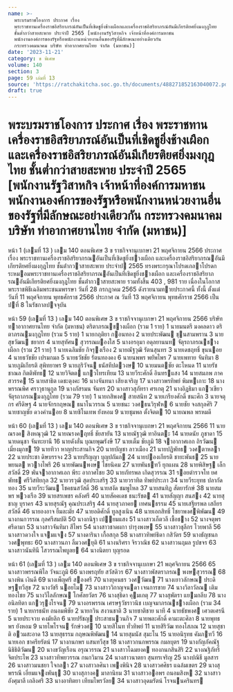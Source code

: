 ```yaml
---
name: >-
  พระบรมราชโองการ ประกาศ เรื่อง
  พระราชทานเครื่องราชอิสริยาภรณ์อันเป็นที่เชิดชูยิ่งช้างเผือกและเครื่องราชอิสริยาภรณ์อันมีเกียรติยศยิ่งมงกุฎไทย
  ชั้นต่ำกว่าสายสะพาย ประจำปี 2565 [พนักงานรัฐวิสาหกิจ เจ้าหน้าที่องค์การมหาชน
  พนักงานองค์การของรัฐหรือพนักงานหน่วยงานอื่นของรัฐที่มีลักษณะอย่างเดียวกัน
  กระทรวงคมนาคม บริษัท ท่าอากาศยานไทย จำกัด (มหาชน)]
date: '2023-11-21'
category: ข พิเศษ
volume: 140
section: 3
page: 59 เล่มที่ 13
source: 'https://ratchakitcha.soc.go.th/documents/488271852163040072.pdf'
draft: true
---
```


# พระบรมราชโองการ ประกาศ เรื่อง พระราชทานเครื่องราชอิสริยาภรณ์อันเป็นที่เชิดชูยิ่งช้างเผือกและเครื่องราชอิสริยาภรณ์อันมีเกียรติยศยิ่งมงกุฎไทย ชั้นต่ำกว่าสายสะพาย ประจำปี 2565 [พนักงานรัฐวิสาหกิจ เจ้าหน้าที่องค์การมหาชน พนักงานองค์การของรัฐหรือพนักงานหน่วยงานอื่นของรัฐที่มีลักษณะอย่างเดียวกัน กระทรวงคมนาคม บริษัท ท่าอากาศยานไทย จำกัด (มหาชน)]

หน้า 1 (เลมที่ 13 ) เลม 140 ตอนพิเศษ 3 ข ราชกิจจานุเบกษา 21 พฤศจิกายน 2566 ประกาศ เรื่อง พระราชทานเครื่องราชอิสริยาภรณอันเป็นที่เชิดชูยิ่งชางเผือก และเครื่องราชอิสริยาภรณอันมีเกียรติยศยิ่งมงกุฎไทย ชั้นต่ํากวาสายสะพาย ประจําป 2565 ทรงพระกรุณาโปรดเกลาโปรดกระหมอมพระราชทานเครื่องราชอิสริยาภรณอันเป็นที่เชิดชูยิ่งชางเผือก และเครื่องราชอิสริยาภรณอันมีเกียรติยศยิ่งมงกุฎไทย ชั้นต่ํากวาสายสะพาย รวมทั้งสิ้น 403 , 981 ราย เนื่องในโอกาสพระราชพิธีเฉลิมพระชนมพรรษา วันที่ 28 กรกฎาคม 2565 ดังรายนามทายประกาศนี้ ทั้งนี้ ตั้งแต่วันที่ 11 พฤศจิกายน พุทธศักราช 2566 ประกาศ ณ วันที่ 13 พฤศจิกายน พุทธศักราช 2566 เป็นปที่ 8 ในรัชกาลปจจุบัน

หน้า 59 (เลมที่ 13 ) เลม 140 ตอนพิเศษ 3 ข ราชกิจจานุเบกษา 21 พฤศจิกายน 2566 บริษัท ทาอากาศยานไทย จํากัด (มหาชน) ตริตาภรณชางเผือก (รวม 1 ราย) 1 นายมนตรี มงคลดาว ตริตาภรณมงกุฎไทย (รวม 5 ราย) 1 นายกฤติยา กอนทอง 2 นายประพัฒน ชุนสามพราน 3 นายสุขวัฒน ชยากร 4 นายสุทัศน สุวรรณผองใส 5 นางอรอุมา อดุลยานนท จัตุรถาภรณชางเผือก (รวม 21 ราย) 1 นายเฉลิมชัย กิจรุงเรือง 2 นายณัฐวุฒิ รัตนสุนทร 3 นายเดชฤทธิ์ ขุนนอย 4 นายธวัชชัย เปรมกมล 5 นายธวัชชัย รัตนทองคง 6 นายนพพร พยัพไพร 7 นายเพทาย จันทิมา 8 นายภูมิเกียรติ สุพิทยาพร 9 นายภูริวัจน ธนัสทีปตวงษ 10 นายมนตชัย ตะโหนด 11 นายรัชชาณล กิตติพัทธ 12 นายวิจิตต แกวไทรเทียม 13 นายวีระศักดิ์ อินทรแสง 14 นายสมภพ ภาคสวรรค 15 นายสาธิต เดชะตุงคะ 16 นางจันทนา เสียงเจริญ 17 นางสาวพรทิพย์ พิมพเกาะ 18 นางพรรณพิศ ศราวุธานุกูล 19 นางภัสรมน จันทร 20 นางสาวสุภัทรา ศรเกตุ 21 นางอิฏธิมา แกวเขียว จัตุรถาภรณมงกุฎไทย (รวม 79 ราย) 1 นายกสิพงศ สายสนิท 2 นายเกรียงศักดิ์ ชนะศึก 3 นายจตุกร ศรีดิษฐ 4 นายจักรกฤษณ ธนาโนวรรณ 5 นายชนะ วงศธนวิรุฬห 6 นายชัย จงสกุลศิริ 7 นายชาญชัย ดวงคํานอย 8 นายชิโนเทพ ยังหอม 9 นายชุมพล ตั้งจิตต 10 นายณพล พรหมดี

หน้า 60 (เลมที่ 13 ) เลม 140 ตอนพิเศษ 3 ข ราชกิจจานุเบกษา 21 พฤศจิกายน 2566 11 นายณรงค สิงหณุวุฒิ 12 นายณรงคฤทธิ์ ชัยสายัน 13 นายณัฐวุฒิ ทาอินตะ 14 นายดนัย ภูชาดา 15 นายดนุชา จันทะยานี 16 นายดังลั่น บุณยพุฒรังษี 17 นายเต็ม ชัยภูมิ 18 จาอากาศเอก ถิรวัฒน เมี่ยงมุกข 19 นายทิวา หาญประสานกิจ 20 นายบัญชา ลาวเมือง 21 นายปฏิพัทธ วงศตาหลา 22 นายประชา ดิษบรรจง 23 นายปริญญา บุญปถัมภ 24 นายปองเกียรติ ชายะพันธ 25 นายพยนต หวางไพรี 26 นายพัฒนพงษ ไชยนิคม 27 นายพันธทวี ยุกแผน 28 นายพิสิษฐ เล็กสวัสดิ์ 29 พันจาอากาศเอก พีระ อากาศไชย 30 นายภัทรพล เกิดสุวรรณ 31 รอยตํารวจโท ยศพัทธ ศรีวิสทิยกุล 32 นายวรวุฒิ สุดประเสริฐ 33 นายวราทิต ทิพย์ประภา 34 นายวีระยุทธ ปลากัดทอง 35 นายวีระวัฒน โชคธนสวัสดิ์ 36 นายสงัด ชมพูไหล 37 นายสนทิฏ สัตยารักษ์ 38 นายสมพร พวงเรือ 39 นายสรเพชร คลังศรี 40 นายสัคคเดช ธนะรัชต 41 นายสัญญา สนสง 42 นายสุชาญ บุราคร 43 นายสุรณัฐ คุณประเสริฐ 44 นายสุวภาคย เทศนธรรม 45 นายเสฐียรพล เสถียรสวัสดิ์ 46 นายองอาจ ยิ้มละมัย 47 นายอดิศักดิ์ ทูลสูงเนิน 48 นายเอกสิทธิ์ ไชยาพงศพิพัฒน 49 นางกนกวรรณ กุลศรีสมบัติ 50 นางกนิฐา เปยมแสง 51 นางสาวเก็ตวลี เชื้อชาง 52 นางจตุพร ศรีดามา 53 นางสาวจันทิมา สีไพร 54 นางสาวชาดผกา บํารุงพงษ 55 นางสาวชุลีกร ไวยพาลี 56 นางสาวดวงใจ แจมแจง 57 นางดารินา เกื้อสกุล 58 นางสาวทิพย์ธิดา กสิวัตร 59 นางธัญชนก วงศพุทธะ 60 นางสาวนภา ลิ้มวงศยุติ 61 นางนริศรา จิรวาณิช 62 นางสาวนฤมล รูปขจร 63 นางสาวนันทินี โสวรรณไพบูลย 64 นางนิตยา บุญรอด

หน้า 61 (เลมที่ 13 ) เลม 140 ตอนพิเศษ 3 ข ราชกิจจานุเบกษา 21 พฤศจิกายน 2566 65 นางสาวพรรณพิไล วัจนะภูมิ 66 นางพรฤทัย สวัสดิวร 67 นางสาวพัสตราภรณ พงษสุวรรณ 68 นางพิน เงินดี 69 นางเพ็ญศรี สองศรี 70 นางยุคนธร วงศวัฒน 71 นางเยาวลักษณ ประดิษฐทวีสุข 72 นางวัชรี นอยไม 73 นางสาววิกาญจนดา เจนการขาย 74 นางวิลาวัลณ เติมทองไชย 75 นางวิไลลักษณ โกศัลยวัตร 76 นางสุธิดา คุมเกตุ 77 นางสุพัตรา แยมกลีบ 78 นางอนิลทิตา แกวรุงโรจน 79 นางอรพรรณ เศรษฐวัชราวนิช เบญจมาภรณชางเผือก (รวม 34 ราย) 1 นายกรธนัท ถนอมพิชัย 2 นายกวิน สงวนชาติ 3 นายชาติชาย นาที 4 นายธัชพงศ เศวตเศรนี 5 นายประจวบ คงมัยลิก 6 นายปรัชญ ประสาธนวนกิจ 7 นายพละศักดิ์ คามะตะศิลา 8 นายพุทธพร ยังหอม 9 นายไพโรจน รักษ์วงศ 10 นายสิโนท ทั่วทิพย์ 11 นายสิริวัฒ ทองโสภณ 12 นายสุชาติ อวมสะอาด 13 นายสุธรรม กฤษณพิพัฒน 14 นายสุมนัส สุมะโน 15 นายอนิรุทธ คัมภทวี 16 นายเอก ชาครียรัตน์ 17 นางกนกพร แสนทวีสุข 18 นางสาวกนกพรรณ กมลบุตร 19 นางกัญภัคณัฐ นิธิธิติวัฒน 20 นางขวัญเรือน อรุณวรรณ 21 นางสาวโฉมยงค ทองกนกสินสิริ 22 นางณฐิภัทริ์ จิตประไพ 23 นางสาวทิพยวรรณ กนกวิมาน 24 นางสาวนาตยา สุนทรเจริญ 25 นางปณิธี มูลสาร 26 นางสาวมนชยา ใจกลา 27 นางสาวลศินา เพงพินิจ 28 นางสาวศศิธร แฉล้มเขตร 29 นางสุพรรณี เอี่ยมแจงพันธุ 30 นางสุภางค มาลานิยม 31 นางสาวออพร ถนอมสิงห 32 นางสาวอังศุมาลี เถลิงศรี 33 นางอาทิตยา เทียมไพรวัลย 34 นางสาวอุดมรัตน์ โรจนนครินทร
